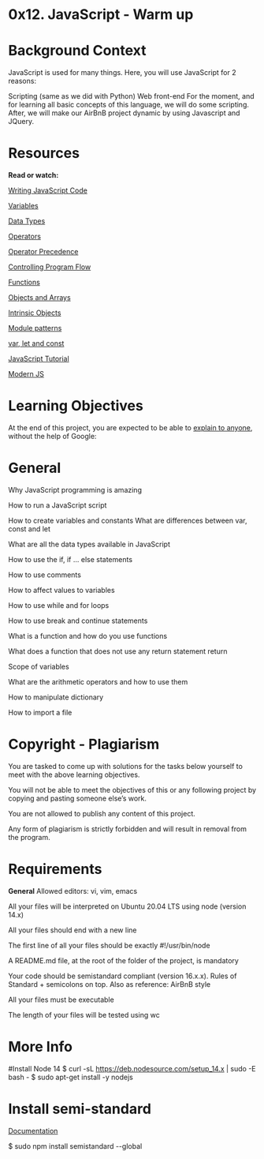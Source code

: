 # 0x12. JavaScript - Warm up

# Background Context
JavaScript is used for many things. Here, you will use JavaScript for 2 reasons:

Scripting (same as we did with Python)
Web front-end
For the moment, and for learning all basic concepts of this language, we will do some scripting. After, we will make our AirBnB project dynamic by using Javascript and JQuery.



# Resources
**Read or watch:**

 [Writing JavaScript Code](https://alx-intranet.hbtn.io/rltoken/3HLjEesLsmyWfRUWnxgUGg)

[Variables](https://alx-intranet.hbtn.io/rltoken/zgOWmcpVLZFEmFlmuwayyg)

[Data Types](https://alx-intranet.hbtn.io/rltoken/VPd6JWaLrwOBzjAeXNAEqg)

[Operators](https://alx-intranet.hbtn.io/rltoken/3HLjEesLsmyWfRUWnxgUGg)

[Operator Precedence](https://alx-intranet.hbtn.io/rltoken/PHtcJJk30gBNmlFQ9R4RVg)

[Controlling Program Flow](https://alx-intranet.hbtn.io/rltoken/tsreKcNh_KmTmLPHsfvJRw)

[Functions](https://alx-intranet.hbtn.io/rltoken/e3EfHIxICdIncGBwwIDbXQ)

[Objects and Arrays](https://alx-intranet.hbtn.io/rltoken/jg7IbvJpV2oLIKgqOAQH1g)

[Intrinsic Objects](https://alx-intranet.hbtn.io/rltoken/jg7IbvJpV2oLIKgqOAQH1g)

[Module patterns](https://alx-intranet.hbtn.io/rltoken/g-MgvO09Ur02RhM63gVyXw)

[var, let and const](https://alx-intranet.hbtn.io/rltoken/gJi61GeJTRX0g-M0Rx-0Iw)

[JavaScript Tutorial](https://alx-intranet.hbtn.io/rltoken/Y8hkOcy5jO22lQGyF6_NiA)

[Modern JS](https://alx-intranet.hbtn.io/rltoken/NZawtiBjWUpiojnrtVywNw)

 # Learning Objectives
At the end of this project, you are expected to be able to [explain to anyone](https://alx-intranet.hbtn.io/rltoken/UFSXQvb7c_45LRd6SdzFTg), without the help of Google:

# General
  Why JavaScript programming is amazing
  
  How to run a JavaScript script
 
  How to create variables and constants
   What are differences between var, const and let
   
   What are all the data types available in JavaScript
   
   How to use the if, if ... else statements
   
  How to use comments
  
  How to affect values to variables
  
  How to use while and for loops
  
  How to use break and continue statements
  
  What is a function and how do you use functions
  
  What does a function that does not use any return statement return
  
  Scope of variables
  
  What are the arithmetic operators and how to use them
  
  How to manipulate dictionary
  
  How to import a file

# Copyright - Plagiarism
  You are tasked to come up with solutions for the tasks below yourself to meet with the above learning objectives.
  
  You will not be able to meet the objectives of this or any following project by copying and pasting someone else’s work.
  
  You are not allowed to publish any content of this project.
  
  Any form of plagiarism is strictly forbidden and will result in removal from the program.

# Requirements

**General**
  Allowed editors: vi, vim, emacs
  
  All your files will be interpreted on Ubuntu 20.04 LTS using node (version 14.x)
  
  All your files should end with a new line
  
  The first line of all your files should be exactly #!/usr/bin/node
  
  A README.md file, at the root of the folder of the project, is mandatory
  
  Your code should be semistandard compliant (version 16.x.x). Rules of Standard + semicolons on top. Also as reference: AirBnB style
  
  All your files must be executable
  
  The length of your files will be tested using wc

# More Info

#Install Node 14
  $ curl -sL https://deb.nodesource.com/setup_14.x | sudo -E bash -
  $ sudo apt-get install -y nodejs
  
 # Install semi-standard
   [Documentation](https://alx-intranet.hbtn.io/rltoken/35q5Pc6A6KWPyd3kGeRQFg)

  $ sudo npm install semistandard --global
